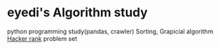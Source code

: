 # eyedi's Algorithm study

python programming study(pandas, crawler)
Sorting, Grapicial algorithm
[Hacker rank](https://www.hackerrank.com/dashboard, "go to hacker rank dashboard") problem set  

